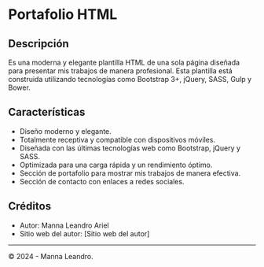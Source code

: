 # Portafolio HTML 

## Descripción

Es una moderna y elegante plantilla HTML de una sola página diseñada para presentar mis trabajos de manera profesional. Esta plantilla está construida utilizando tecnologías como Bootstrap 3+, jQuery, SASS, Gulp y Bower.

## Características

- Diseño moderno y elegante.
- Totalmente receptiva y compatible con dispositivos móviles.
- Diseñada con las últimas tecnologías web como Bootstrap, jQuery y SASS.
- Optimizada para una carga rápida y un rendimiento óptimo.
- Sección de portafolio para mostrar mis trabajos de manera efectiva.
- Sección de contacto con enlaces a redes sociales.

## Créditos

- Autor: Manna Leandro Ariel
- Sitio web del autor: [Sitio web del autor]
---
© 2024 - Manna Leandro.